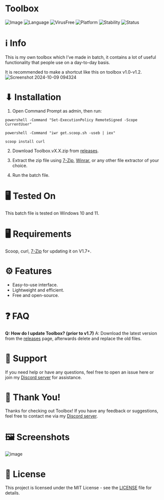 # Toolbox

![Image](https://github.com/user-attachments/assets/b7dbd5bb-8edf-44c7-9bd1-131ae3142348)
![Language](https://img.shields.io/badge/Language-Batch-FF0000)
![VirusFree](https://img.shields.io/badge/Virus-Free-FF0000)
![Platform](https://img.shields.io/badge/Platform-Windows%2010%2F11-FF0000)
![Stability](https://img.shields.io/badge/Stability-Stable-FF0000)
![Status](https://img.shields.io/badge/Status-Active-FF0000)


# ℹ️ Info

This is my own toolbox which I’ve made in batch, it contains a lot of useful functionality that people use on a day-to-day basis.

It is recommended to make a shortcut like this on toolbox v1.0-v1.2. <br>
![Screenshot 2024-10-09 094324](https://github.com/user-attachments/assets/f774e1ec-eaba-4594-a449-40112a6de915)

# ⬇ Installation

1. Open Command Prompt as admin, then run:
```
powershell -Command "Set-ExecutionPolicy RemoteSigned -Scope CurrentUser"

powershell -Command "iwr get.scoop.sh -useb | iex"
   
scoop install curl
```                                                 
2. Download Toolbox.vX.X.zip from [releases](https://github.com/SimonGhost1012/ToolBox/releases).

3. Extract the zip file using [7-Zip](https://7-zip.com/download.html), [Winrar](https://www.win-rar.com/download.html), or any other file extractor of your choice.

4. Run the batch file.

# 🖥️ Tested On
This batch file is tested on Windows 10 and 11.

# 🖥️ Requirements
Scoop, curl, [7-Zip](https://7-zip.com/download.html) for updating it on V1.7+.

# ⚙️ Features
- Easy-to-use interface.
- Lightweight and efficient.
- Free and open-source.

# ❓ FAQ
**Q: How do I update Toolbox? (prior to v1.7)**
A: Download the latest version from the [releases](https://github.com/SimonGhost1012/ToolBox/releases) page, afterwards delete and replace the old files.

# 💬 Support
If you need help or have any questions, feel free to open an issue here or join my [Discord server](https://discord.gg/qns9hbebvj) for assistance.

# 🙏 Thank You!
Thanks for checking out Toolbox! If you have any feedback or suggestions, feel free to contact me via my [Discord server](https://discord.gg/qns9hbebvj).

# 🖼 Screenshots
![image](https://github.com/user-attachments/assets/bded4d0f-63a3-44ae-ad96-ea237411b33d)

# 📄 License
This project is licensed under the MIT License - see the [LICENSE](LICENSE) file for details.
